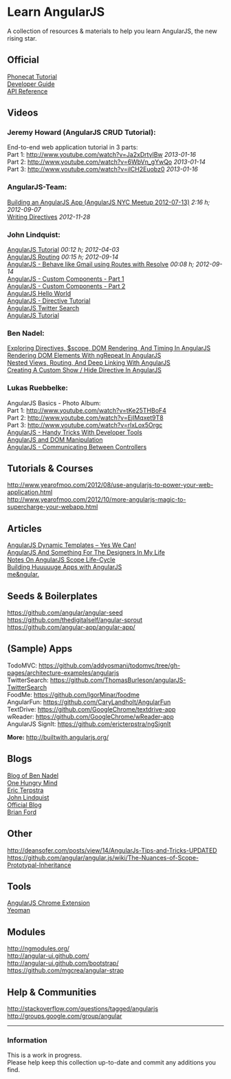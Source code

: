 # Learn AngularJS
A collection of resources & materials to help you learn AngularJS, the new rising star.


## Official
[Phonecat Tutorial](http://docs.angularjs.org/tutorial)  
[Developer Guide](http://docs.angularjs.org/guide/)  
[API Reference](http://docs.angularjs.org/api/)  


## Videos


### Jeremy Howard (AngularJS CRUD Tutorial):
End-to-end web application tutorial in 3 parts:  
Part 1: http://www.youtube.com/watch?v=Ja2xDrtylBw *2013-01-16*  
Part 2: http://www.youtube.com/watch?v=6WbVn_gYwQo *2013-01-14*  
Part 3: http://www.youtube.com/watch?v=ilCH2Euobz0 *2013-01-16*    


### AngularJS-Team:
[Building an AngularJS App (AngularJS NYC Meetup 2012-07-13)](http://www.youtube.com/watch?v=GJey_oygU3Y) *2:16 h; 2012-09-07*  
[Writing Directives](http://www.youtube.com/watch?v=WqmeI5fZcho) *2012-11-28*


### John Lindquist:
[AngularJS Tutorial](http://www.youtube.com/watch?v=WuiHuZq_cg4) *00:12 h; 2012-04-03*  
[AngularJS Routing](http://www.youtube.com/watch?v=5uhZCc0j9RY) *00:15 h; 2012-09-14*  
[AngularJS - Behave like Gmail using Routes with Resolve](http://www.youtube.com/watch?v=P6KITGRQujQ) *00:08 h; 2012-09-14*  
[AngularJS - Custom Components - Part 1](http://www.youtube.com/watch?v=A6wq16Ow5Ec)  
[AngularJS - Custom Components - Part 2](http://www.youtube.com/watch?v=nKJDHnXaKTY)  
[AngularJS Hello World](http://www.youtube.com/watch?v=uFTFsKmkQnQ)  
[AngularJS - Directive Tutorial](http://www.youtube.com/watch?v=Yg-R1gchccg)  
[AngularJS Twitter Search](http://www.youtube.com/watch?v=IRelx4-ISbs)  
[AngularJS Tutorial](http://www.youtube.com/watch?v=WuiHuZq_cg4)  


### Ben Nadel:
[Exploring Directives, $scope, DOM Rendering, And Timing In AngularJS](http://www.bennadel.com/blog/2444-Exploring-Directives-scope-DOM-Rendering-And-Timing-In-AngularJS.htm)  
[Rendering DOM Elements With ngRepeat In AngularJS](http://www.bennadel.com/blog/2443-Rendering-DOM-Elements-With-ngRepeat-In-AngularJS.htm)  
[Nested Views, Routing, And Deep Linking With AngularJS](http://www.bennadel.com/blog/2441-Nested-Views-Routing-And-Deep-Linking-With-AngularJS.htm)  
[Creating A Custom Show / Hide Directive In AngularJS](http://www.bennadel.com/blog/2440-Creating-A-Custom-Show-Hide-Directive-In-AngularJS.htm)


### Lukas Ruebbelke:
AngularJS Basics - Photo Album:  
Part 1: http://www.youtube.com/watch?v=tKe25THBoF4  
Part 2: http://www.youtube.com/watch?v=EjIMqxet9T8  
Part 3: http://www.youtube.com/watch?v=rlxLox5Orgc  
[AngularJS - Handy Tricks With Developer Tools](http://www.youtube.com/watch?v=4TM6wG9UW7s)  
[AngularJS and DOM Manipulation](http://www.youtube.com/watch?v=bk-CC61zMZk)  
[AngularJS - Communicating Between Controllers](http://www.youtube.com/watch?v=1OALSkJGsRw)



## Tutorials & Courses
http://www.yearofmoo.com/2012/08/use-angularjs-to-power-your-web-application.html  
http://www.yearofmoo.com/2012/10/more-angularjs-magic-to-supercharge-your-webapp.html


## Articles
[AngularJS Dynamic Templates – Yes We Can!](http://onehungrymind.com/angularjs-dynamic-templates/)  
[AngularJS And Something For The Designers In My Life](http://onehungrymind.com/for-the-designers/)  
[Notes On AngularJS Scope Life-Cycle](http://onehungrymind.com/notes-on-angularjs-scope-life-cycle/)  
[Building Huuuuuge Apps with AngularJS](http://briantford.com/blog/huuuuuge-angular-apps.html)  
[me&ngular.](http://stephenplusplus.github.com/meangular/)


## Seeds & Boilerplates
https://github.com/angular/angular-seed  
https://github.com/thedigitalself/angular-sprout  
https://github.com/angular-app/angular-app/  


## (Sample) Apps
TodoMVC: https://github.com/addyosmani/todomvc/tree/gh-pages/architecture-examples/angularjs  
TwitterSearch: https://github.com/ThomasBurleson/angularJS-TwitterSearch  
FoodMe: https://github.com/IgorMinar/foodme  
AngularFun: https://github.com/CaryLandholt/AngularFun  
TextDrive: https://github.com/GoogleChrome/textdrive-app  
wReader: https://github.com/GoogleChrome/wReader-app  
AngularJS SignIt: https://github.com/ericterpstra/ngSignIt

**More:** http://builtwith.angularjs.org/



## Blogs
[Blog of Ben Nadel](http://www.bennadel.com/index.cfm)  
[One Hungry Mind](http://onehungrymind.com/)  
[Eric Terpstra](http://ericterpstra.com/)  
[John Lindquist](http://johnlindquist.com/)  
[Official Blog](http://blog.angularjs.org/)  
[Brian Ford](http://briantford.com/blog/)  

## Other
http://deansofer.com/posts/view/14/AngularJs-Tips-and-Tricks-UPDATED  
https://github.com/angular/angular.js/wiki/The-Nuances-of-Scope-Prototypal-Inheritance


## Tools
[AngularJS Chrome Extension](https://chrome.google.com/webstore/detail/angularjs-batarang/ighdmehidhipcmcojjgiloacoafjmpfk)  
[Yeoman](http://yeoman.io/)


## Modules
http://ngmodules.org/  
http://angular-ui.github.com/  
http://angular-ui.github.com/bootstrap/  
https://github.com/mgcrea/angular-strap  


## Help & Communities
http://stackoverflow.com/questions/tagged/angularjs  
http://groups.google.com/group/angular



---

### Information
This is a work in progress.  
Please help keep this collection up-to-date and commit any additions you find.
